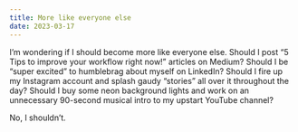 ```yaml
---
title: More like everyone else
date: 2023-03-17
---
```



I’m wondering if I should become more like everyone else. Should I post “5 Tips to improve your workflow right now!” articles on Medium? Should I be “super excited” to humblebrag about myself on LinkedIn? Should I fire up my Instagram account and splash gaudy “stories” all over it throughout the day? Should I buy some neon background lights and work on an unnecessary 90-second musical intro to my upstart YouTube channel?

No, I shouldn’t.
